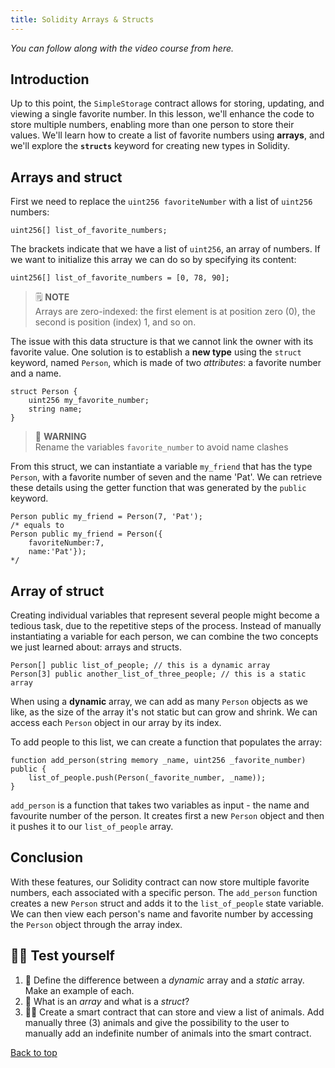 ```yaml
---
title: Solidity Arrays & Structs
---
```


_You can follow along with the video course from here._

<a name="top"></a>
## Introduction
Up to this point, the `SimpleStorage` contract allows for storing, updating, and viewing a single favorite number. In this lesson, we'll enhance the code to store multiple numbers, enabling more than one person to store their values. We'll learn how to create a list of favorite numbers using **arrays**, and we'll explore the **`structs`** keyword for creating new types in Solidity.

## Arrays and struct
First we need to replace the `uint256 favoriteNumber`  with a list of `uint256` numbers:
```solidity
uint256[] list_of_favorite_numbers;
```
The brackets indicate that we have a list of `uint256`, an array of numbers. If we want to initialize this array we can do so by specifying its content:
```solidity
uint256[] list_of_favorite_numbers = [0, 78, 90];
```
> 🗒️ **NOTE** <br>
Arrays are zero-indexed: the first element is at position zero (0), the second is position (index) 1, and so on.

The issue with this data structure is that we cannot link the owner with its favorite value. One solution is to establish a **new type** using the `struct` keyword, named `Person`, which is made of two *attributes*: a favorite number and a name.
```solidity
struct Person {
    uint256 my_favorite_number;
    string name;
}
```
> 🚧 **WARNING** <br>
Rename the variables `favorite_number` to avoid name clashes

From this struct, we can instantiate a variable `my_friend` that has the type `Person`, with a favorite number of seven and the name 'Pat'. We can retrieve these details using the getter function that was generated by the `public` keyword.

```solidity
Person public my_friend = Person(7, 'Pat');
/* equals to 
Person public my_friend = Person({
    favoriteNumber:7,
    name:'Pat'});
*/
```

## Array of struct
Creating individual variables that represent several people might become a tedious task, due to the repetitive steps of the process. Instead of manually instantiating a variable for each person, we can combine the two concepts we just learned about: arrays and structs. 
```solidity
Person[] public list_of_people; // this is a dynamic array
Person[3] public another_list_of_three_people; // this is a static array
```
When using a **dynamic** array, we can add as many `Person` objects as we like, as the size of the array it's not static but can grow and shrink. We can access each `Person` object in our array by its index.

To add people to this list, we can create a function that populates the array:
```solidity
function add_person(string memory _name, uint256 _favorite_number) public {
    list_of_people.push(Person(_favorite_number, _name));
}
```
`add_person` is a function that takes two variables as input - the name and favourite number of the person. It creates first a new `Person` object and then it pushes it to our `list_of_people` array.

## Conclusion
With these features, our Solidity contract can now store multiple favorite numbers, each associated with a specific person. The `add_person` function creates a new `Person` struct and adds it to the `list_of_people` state variable. We can then view each person's name and favorite number by accessing the `Person` object through the array index.


## 🧑‍💻 Test yourself
1. 📕 Define the difference between a *dynamic* array and a *static* array. Make an example of each.
2. 📕 What is an *array* and what is a *struct*?
3. 🧑‍💻 Create a smart contract that can store and view a list of animals. Add manually three (3) animals and give the possibility to the user to manually add an indefinite number of animals into the smart contract.

[Back to top](#top)